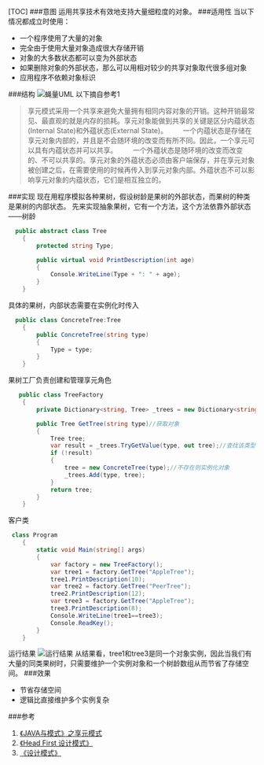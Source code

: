 [TOC]
###意图
运用共享技术有效地支持大量细粒度的对象。
###适用性
当以下情况都成立时使用：
- 一个程序使用了大量的对象
- 完全由于使用大量对象造成很大存储开销
- 对象的大多数状态都可以变为外部状态
- 如果删除对象的外部状态，那么可以用相对较少的共享对象取代很多组对象
- 应用程序不依赖对象标识

###结构
![蝇量UML](http://images.cnblogs.com/cnblogs_com/castdream/758571/o_Flyweight.png)
以下摘自参考1
>享元模式采用一个共享来避免大量拥有相同内容对象的开销。这种开销最常见、最直观的就是内存的损耗。享元对象能做到共享的关键是区分内蕴状态(Internal State)和外蕴状态(External State)。
　　一个内蕴状态是存储在享元对象内部的，并且是不会随环境的改变而有所不同。因此，一个享元可以具有内蕴状态并可以共享。
　　一个外蕴状态是随环境的改变而改变的、不可以共享的。享元对象的外蕴状态必须由客户端保存，并在享元对象被创建之后，在需要使用的时候再传入到享元对象内部。外蕴状态不可以影响享元对象的内蕴状态，它们是相互独立的。


###实现
现在用程序模拟各种果树，假设树龄是果树的外部状态，而果树的种类是果树的内部状态。
先来实现抽象果树，它有一个方法，这个方法依靠外部状态——树龄
```cs
  public abstract class Tree
    {
        protected string Type;

        public virtual void PrintDescription(int age)
        {
            Console.WriteLine(Type + ": " + age);
        }
    }
```
具体的果树，内部状态需要在实例化时传入
```cs
  public class ConcreteTree:Tree
    {
        public ConcreteTree(string type)
        {
            Type = type;
        }
    }
```
果树工厂负责创建和管理享元角色
```cs
   public class TreeFactory
    {
        private Dictionary<string, Tree> _trees = new Dictionary<string, Tree>();

        public Tree GetTree(string type)//获取对象
        {
            Tree tree;
            var result = _trees.TryGetValue(type, out tree);//查找该类型对象是否存在
            if (!result)
            {
                tree = new ConcreteTree(type);//不存在则实例化对象
                _trees.Add(type, tree);
            }
            return tree;
        }
    }
```
客户类
```cs
 class Program
    {
        static void Main(string[] args)
        {
            var factory = new TreeFactory();
            var tree1 = factory.GetTree("AppleTree");
            tree1.PrintDescription(10);
            var tree2 = factory.GetTree("PeerTree");
            tree2.PrintDescription(12);
            var tree3 = factory.GetTree("AppleTree");
            tree3.PrintDescription(8);
            Console.WriteLine(tree1==tree3);
            Console.ReadKey();
        }
    }
```
运行结果
![运行结果](http://images.cnblogs.com/cnblogs_com/castdream/758573/o_flyResult.png)
从结果看，tree1和tree3是同一个对象实例，因此当我们有大量的同类果树时，只需要维护一个实例对象和一个树龄数组从而节省了存储空间。
###效果
- 节省存储空间
- 逻辑比直接维护多个实例复杂

###参考
1. [《JAVA与模式》之享元模式](http://www.cnblogs.com/java-my-life/archive/2012/04/26/2468499.html)
2. [《Head First 设计模式》](http://book.douban.com/subject/2243615/)
3. [《设计模式》](http://book.douban.com/subject/1052241/)